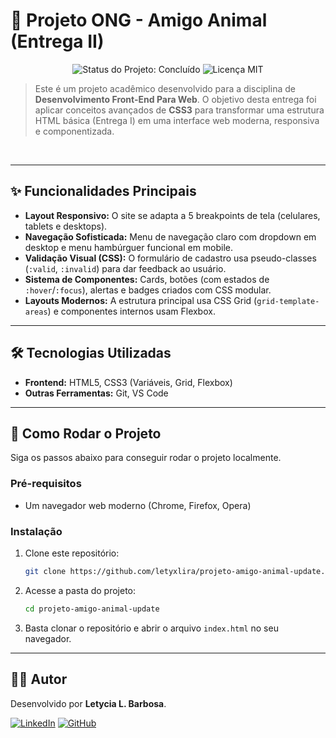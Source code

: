 # 🎯 Projeto ONG - Amigo Animal (Entrega II)

<p align="center">
  <img src="https://img.shields.io/badge/status-concluído-green" alt="Status do Projeto: Concluído">
  <img src="https://img.shields.io/badge/licença-MIT-blue" alt="Licença MIT">
</p>

> Este é um projeto acadêmico desenvolvido para a disciplina de **Desenvolvimento Front-End Para Web**. O objetivo desta entrega foi aplicar conceitos avançados de **CSS3** para transformar uma estrutura HTML básica (Entrega I) em uma interface web moderna, responsiva e componentizada.

<br>

---

## ✨ Funcionalidades Principais

* **Layout Responsivo:** O site se adapta a 5 breakpoints de tela (celulares, tablets e desktops).
* **Navegação Sofisticada:** Menu de navegação claro com dropdown em desktop e menu hambúrguer funcional em mobile.
* **Validação Visual (CSS):** O formulário de cadastro usa pseudo-classes (`:valid`, `:invalid`) para dar feedback ao usuário.
* **Sistema de Componentes:** Cards, botões (com estados de `:hover`/`:focus`), alertas e badges criados com CSS modular.
* **Layouts Modernos:** A estrutura principal usa CSS Grid (`grid-template-areas`) e componentes internos usam Flexbox.

---

## 🛠️ Tecnologias Utilizadas

* **Frontend:** HTML5, CSS3 (Variáveis, Grid, Flexbox)
* **Outras Ferramentas:** Git, VS Code

---

## 🚀 Como Rodar o Projeto

Siga os passos abaixo para conseguir rodar o projeto localmente.

### Pré-requisitos

* Um navegador web moderno (Chrome, Firefox, Opera)

### Instalação

1.  Clone este repositório:
    ```bash
    git clone https://github.com/letyxlira/projeto-amigo-animal-update.git
    ```

2.  Acesse a pasta do projeto:
    ```bash
    cd projeto-amigo-animal-update
    ```

3.  Basta clonar o repositório e abrir o arquivo `index.html` no seu navegador.

---

## 👨‍💻 Autor

Desenvolvido por **Letycia L. Barbosa**.

[![LinkedIn](https://img.shields.io/badge/LinkedIn-0077B5?style=for-the-badge&logo=linkedin&logoColor=white)](https://www.linkedin.com/in/letycia-lira-barbosa)
[![GitHub](https://img.shields.io/badge/GitHub-181717?style=for-the-badge&logo=github&logoColor=white)](https://github.com/letyxlira)
